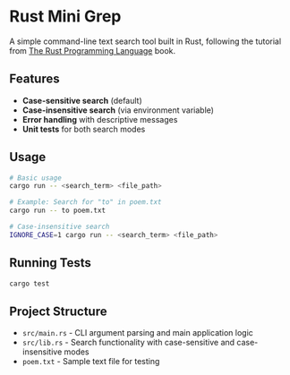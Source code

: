# Rust Mini Grep

A simple command-line text search tool built in Rust, following the tutorial from [The Rust Programming Language](https://doc.rust-lang.org/book/) book.

## Features

- **Case-sensitive search** (default)
- **Case-insensitive search** (via environment variable)
- **Error handling** with descriptive messages
- **Unit tests** for both search modes

## Usage

```bash
# Basic usage
cargo run -- <search_term> <file_path>

# Example: Search for "to" in poem.txt
cargo run -- to poem.txt

# Case-insensitive search
IGNORE_CASE=1 cargo run -- <search_term> <file_path>
```

## Running Tests

```bash
cargo test
```

## Project Structure

- `src/main.rs` - CLI argument parsing and main application logic
- `src/lib.rs` - Search functionality with case-sensitive and case-insensitive modes
- `poem.txt` - Sample text file for testing
